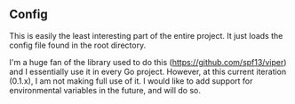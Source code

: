 ## Config

This is easily the least interesting part of the entire project. It just loads
the config file found in the root directory.

I'm a huge fan of the library used to do this (https://github.com/spf13/viper)
and I essentially use it in every Go project. However, at this current
iteration (0.1.x), I am not making full use of it. I would like to add support
for environmental variables in the future, and will do so. 

